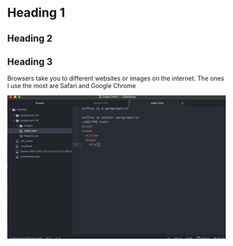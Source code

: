# Heading 1

## Heading 2

## Heading 3

Browsers take you to different websites or images on the internet. The ones I use the most are Safari and Google Chrome

![Screenshot](./images/screenshot1.png)
